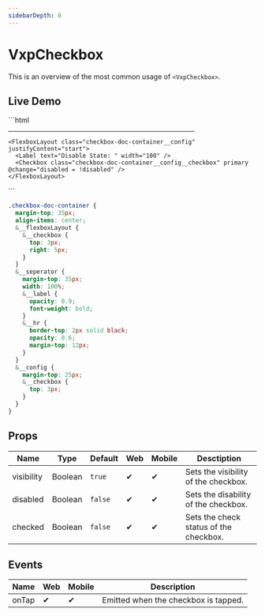 ```yaml
---
sidebarDepth: 0
---
```


# VxpCheckbox

This is an overview of the most common usage of `<VxpCheckbox>`.

## Live Demo
 
<DocExampleBox>
```html
  <FlexboxLayout class="checkbox-doc-container" flexDirection="column">
    <FlexboxLayout class="checkbox-doc-container__flexboxLayout" flexDirection="row" justifyContent="space-around">
      <FlexboxLayout >
        <Checkbox class="checkbox-doc-container__flexboxLayout__checkbox" v-model="checked" :disabled="disabled" primary />
        <Label text="Primary" width="100" />
      </FlexboxLayout>
      <FlexboxLayout>
        <Checkbox class="checkbox-doc-container__flexboxLayout__checkbox" v-model="checked" :disabled="disabled" secondary />
        <Label text="Secondary " width="100" />
      </FlexboxLayout>
      <FlexboxLayout>
        <Checkbox class="checkbox-doc-container__flexboxLayout__checkbox" v-model="checked" :disabled="disabled" alert />
        <Label text="Alert " width="100" />
      </FlexboxLayout>
  </FlexboxLayout>
    <FlexboxLayout flexDirection="row" class="checkbox-doc-container__seperator" >
      <Label fontAttributes="Bold" class="checkbox-doc-container__seperator__label"  text="Configuration"/>
      <hr class="checkbox-doc-container__seperator__hr"  width="75%" />
    </FlexboxLayout >

    <FlexboxLayout class="checkbox-doc-container__config" justifyContent="start">
      <Label text="Disable State: " width="100" />
      <Checkbox class="checkbox-doc-container__config__checkbox" primary @change="disabled = !disabled" />
    </FlexboxLayout>

  </FlexboxLayout>
```

```scss
.checkbox-doc-container {
  margin-top: 35px;
  align-items: center;
  &__flexboxLayout {
    &__checkbox {
      top: 3px;
      right: 5px;
    }
  }
  &__seperator {
    margin-top: 35px;
    width: 100%;
    &__label {
      opacity: 0.9;
      font-weight: bold;
    }
    &__hr {
      border-top: 2px solid black;
      opacity: 0.6;
      margin-top: 12px;
    }
  }
  &__config {
    margin-top: 25px;
    &__checkbox {
      top: 3px;
    }
  }
}
```

<VxpCheckboxDoc />
</DocExampleBox>

## Props

| Name     | Type    | Default | Web | Mobile | Desctiption |
| -------- | ------- | ------- | --- | ------ |------|
| visibility  | Boolean | `true`  | ✔   | ✔      |Sets the visibility of the checkbox.|
| disabled | Boolean | `false` | ✔   | ✔      |Sets the disability of the checkbox.|
| checked  | Boolean | `false` | ✔   | ✔      |Sets the check status of the checkbox.|

## Events

| Name | Web | Mobile | Description |
| ---- | --- | ------ |------|
| onTap| ✔   | ✔      |Emitted when the checkbox is tapped.|